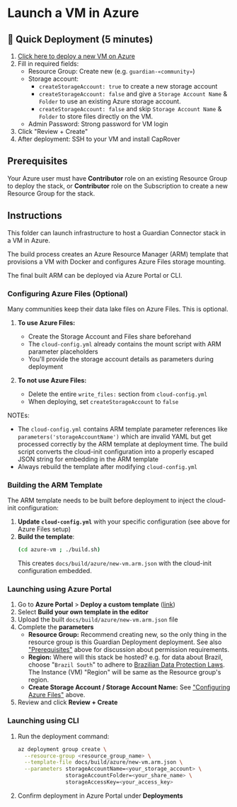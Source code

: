 # Launch a VM in Azure

## 🚀 Quick Deployment (5 minutes)

1. [Click here to deploy a new VM on Azure](https://portal.azure.com/#create/Microsoft.Template/uri/https%3A%2F%2Fraw.githubusercontent.com%2FConservationMetrics%2Fgc-deploy%2Frefs%2Fheads%2Fmain%2Fbuild%2Fazure%2Fnew-vm.arm.json)
2. Fill in required fields:
   - Resource Group: Create new (e.g. `guardian-«community»`)
   - Storage account:
      - `createStorageAccount: true` to create a new storage account
      - `createStorageAccount: false` and give a `Storage Account Name` & `Folder` to use an existing Azure storage account.
      - `createStorageAccount: false` and skip `Storage Account Name` & `Folder` to store files directly on the VM.
   - Admin Password: Strong password for VM login
3. Click "Review + Create"
4. After deployment: SSH to your VM and install CapRover

## Prerequisites

Your Azure user must have **Contributor** role on an existing Resource Group to deploy the stack,
or **Contributor** role on the Subscription to create a new Resource Group for the stack.

## Instructions

This folder can launch infrastructure to host a Guardian Connector stack in a VM in Azure.

The build process creates an Azure Resource Manager (ARM) template that provisions
a VM with Docker and configures Azure Files storage mounting.

The final built ARM can be deployed via Azure Portal or CLI.

### Configuring Azure Files (Optional)

Many communities keep their data lake files on Azure Files. This is optional.

1. **To use Azure Files:**
   - Create the Storage Account and Files share beforehand
   - The `cloud-config.yml` already contains the mount script with ARM parameter placeholders
   - You'll provide the storage account details as parameters during deployment

2. **To not use Azure Files:**
   - Delete the entire `write_files:` section from `cloud-config.yml`
   - When deploying, set `createStorageAccount` to `false`

NOTEs:
- The `cloud-config.yml` contains ARM template parameter references like `parameters('storageAccountName')` which are invalid YAML but get processed correctly by the ARM template at deployment time. The build script converts the cloud-init configuration into a properly escaped JSON string for embedding in the ARM template
- Always rebuild the template after modifying `cloud-config.yml`

### Building the ARM Template

The ARM template needs to be built before deployment to inject the cloud-init configuration:

1. **Update `cloud-config.yml`** with your specific configuration (see above for Azure Files setup)
2. **Build the template**:
   ```bash
   (cd azure-vm ; ./build.sh)
   ```
   This creates `docs/build/azure/new-vm.arm.json` with the cloud-init configuration embedded.

### Launching using Azure Portal

1. Go to **Azure Portal** > **Deploy a custom template** ([link](https://portal.azure.com/#create/Microsoft.Template))
2. Select **Build your own template in the editor**
3. Upload the built `docs/build/azure/new-vm.arm.json` file
4. Complete the **parameters**
   - **Resource Group:** Recommend creating new, so the only thing in the resource group is this Guardian Deployment deployment. See also ["Prerequisites"](#prerequisites) above for discussion about permission requirements.
   - **Region:** Where will this stack be hosted? e.g. for data about Brazil, choose "`Brazil South`" to adhere to [Brazilian Data Protection Laws](https://www.gov.br/esporte/pt-br/acesso-a-informacao/lgpd). The Instance (VM) "Region" will be same as the Resource group's region.
   - **Create Storage Account / Storage Account Name:** See ["Configuring Azure Files"](#configuring-azure-files-optional) above.
5. Review and click **Review + Create**

### Launching using CLI

1. Run the deployment command:
   ```bash
   az deployment group create \
     --resource-group <resource_group_name> \
     --template-file docs/build/azure/new-vm.arm.json \
     --parameters storageAccountName=<your_storage_account> \
                  storageAccountFolder=<your_share_name> \
                  storageAccessKey=<your_access_key>
   ```
2. Confirm deployment in Azure Portal under **Deployments**
